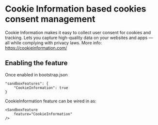 # Cookie Information based cookies consent management

Cookie Information makes it easy to collect user consent for cookies and tracking. Lets you capture high-quality data on your websites and apps — all while complying with privacy laws. More info: https://cookieinformation.com/

## Enabling the feature

Once enabled in bootstrap.json

    "sandboxFeatures": {
        "CookieInformation": true
    }

CookieInformation feature can be wired in as:

    <SandboxFeature
        feature="CookieInformation"
    />
